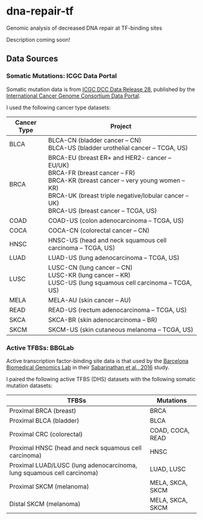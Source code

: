 # dna-repair-tf
Genomic analysis of decreased DNA repair at TF-binding sites

Description coming soon!

## Data Sources

### Somatic Mutations: ICGC Data Portal

Somatic mutation data is from [ICGC DCC Data Release 28](https://dcc.icgc.org/releases/release_28), published by the [International Cancer Genome Consortium Data Portal](https://dcc.icgc.org/).

I used the following cancer type datasets:

| Cancer Type | Project |
|-|-|
| BLCA | BLCA-CN (bladder cancer – CN)<br>BLCA-US (bladder urothelial cancer – TCGA, US) |
| BRCA | BRCA-EU (breast ER+ and HER2- cancer – EU/UK)<br>BRCA-FR (breast cancer – FR)<br>BRCA-KR (breast cancer – very young women – KR)<br>BRCA-UK (breast triple negative/lobular cancer – UK)<br>BRCA-US (breast cancer – TCGA, US) |
| COAD | COAD-US (colon adenocarcinoma – TCGA, US) |
| COCA | COCA-CN (colorectal cancer – CN) |
| HNSC | HNSC-US (head and neck squamous cell carcinoma – TCGA, US) |
| LUAD | LUAD-US (lung adenocarcinoma – TCGA, US) |
| LUSC | LUSC-CN (lung cancer – CN)<br>LUSC-KR (lung cancer – KR)<br>LUSC-US (lung squamous cell carcinoma – TCGA, US) |
| MELA | MELA-AU (skin cancer – AU) |
| READ | READ-US (rectum adenocarcinoma – TCGA, US) |
| SKCA | SKCA-BR (skin adenocarcinoma – BR) |
| SKCM | SKCM-US (skin cutaneous melanoma – TCGA, US) |


### Active TFBSs: BBGLab

Active transcription factor-binding site data is that used by the [Barcelona Biomedical Genomics Lab](http://bg.upf.edu/group/projects/tfbs/) in their [Sabarinathan et al., 2016](https://www.doi.org/10.1038/nature17661) study.

I paired the following active TFBS (DHS) datasets with the following somatic mutation datasets:

| TFBSs | Mutations |
|-|-|
| Proximal BRCA (breast) | BRCA |
| Proximal BLCA (bladder) | BLCA |
| Proximal CRC (colorectal) | COAD, COCA, READ |
| Proximal HNSC (head and neck squamous cell carcinoma) | HNSC |
| Proximal LUAD/LUSC (lung adenocarcinoma, lung squamous cell carcinoma) | LUAD, LUSC |
| Proximal SKCM (melanoma) | MELA, SKCA, SKCM |
| Distal SKCM (melanoma) | MELA, SKCA, SKCM |
